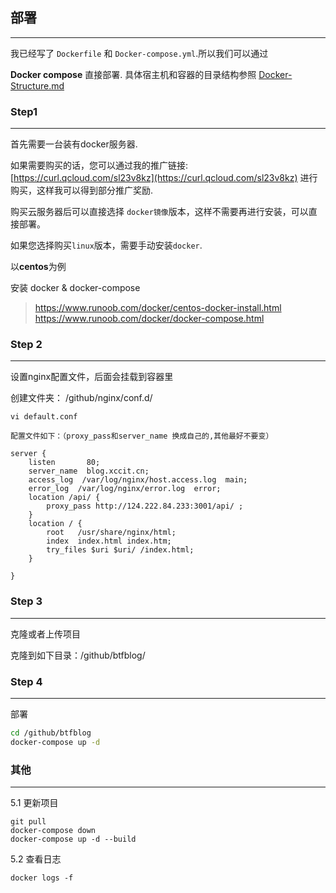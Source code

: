 ## 部署
---
我已经写了 `Dockerfile` 和 `Docker-compose.yml`.所以我们可以通过

**Docker compose** 直接部署.
具体宿主机和容器的目录结构参照 [Docker-Structure.md](./ServerStructure.md)

### Step1
---
首先需要一台装有docker服务器. 

如果需要购买的话，您可以通过我的推广链接: [https://curl.qcloud.com/sl23v8kz](https://curl.qcloud.com/sl23v8kz) 进行购买，这样我可以得到部分推广奖励.

购买云服务器后可以直接选择 `docker镜像`版本，这样不需要再进行安装，可以直接部署。 

如果您选择购买`linux`版本，需要手动安装`docker`.

以**centos**为例

安装 docker & docker-compose
> https://www.runoob.com/docker/centos-docker-install.html <br>
> https://www.runoob.com/docker/docker-compose.html

### Step 2
---
设置nginx配置文件，后面会挂载到容器里

创建文件夹： /github/nginx/conf.d/
```nginx
vi default.conf

配置文件如下：（proxy_pass和server_name 换成自己的,其他最好不要变）

server {
    listen       80;
    server_name  blog.xccit.cn;
    access_log  /var/log/nginx/host.access.log  main;
    error_log  /var/log/nginx/error.log  error;
    location /api/ {
        proxy_pass http://124.222.84.233:3001/api/ ;
    }
    location / {
        root   /usr/share/nginx/html;
        index  index.html index.htm;
        try_files $uri $uri/ /index.html;
    }
    
}

```
### Step 3
---
克隆或者上传项目

克隆到如下目录：/github/btfblog/

### Step 4
---
部署
```bash
cd /github/btfblog
docker-compose up -d
```

### 其他
---
5.1 更新项目
```
git pull
docker-compose down
docker-compose up -d --build
```
5.2 查看日志
```
docker logs -f
```
